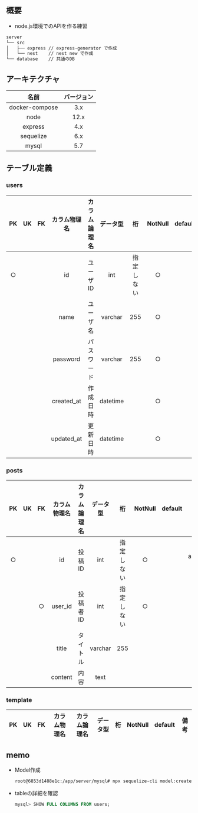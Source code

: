 ## 概要
- node.js環境でのAPIを作る練習

```sh
server
└── src
│   ├── express // express-generator で作成
│   └── nest    // nest new で作成
└── database    // 共通のDB
```
## アーキテクチャ

| 名前 | バージョン|
| :-: | :-: |
| docker-compose | 3.x |
| node | 12.x |
| express | 4.x |
| sequelize | 6.x |
| mysql | 5.7 |

## テーブル定義

### users
| PK | UK | FK| カラム物理名 | カラム論理名 | データ型 | 桁 | NotNull | default | 備考 |
| :-: | :-: | :-: | :-: | :-: | :-: | :-: | :-: | :-: | :-: |
| ○ | | | id | ユーザID | int | 指定しない | ○ | | auto_increment, unsigned|
| | | | name | ユーザ名 | varchar | 255 | ○ | | |
| | | | password | パスワード | varchar | 255 | ○ | | |
| | | | created_at | 作成日時 | datetime| | ○ | | | 
| | | | updated_at | 更新日時 | datetime| | ○ | | | 



### posts
| PK | UK | FK | カラム物理名 | カラム論理名 | データ型 | 桁 | NotNull | default | 備考 |
| :-: | :-: | :-: | :-: | :-: | :-: | :-: | :-: | :-: | :-: |
| ○ | | | id | 投稿ID | int | 指定しない | ○ | | auto_increment, unsigned |
| | | ○ | user_id | 投稿者ID | int | 指定しない | ○ | | |
| | | | title | タイトル | varchar| 255 | | | | |
| | | | content | 内容 | text | | | | | | |



### template
| PK | UK | FK | カラム物理名 | カラム論理名 | データ型 | 桁 | NotNull | default | 備考 |
| :-: | :-: | :-: | :-: | :-: | :-: | :-: | :-: | :-: | :-: |

## memo

- Model作成
  ```sh
  root@6853d1488e1c:/app/server/mysql# npx sequelize-cli model:create --name User --underscored --attributes id:integer,name:string,password:string
  ```

- tableの詳細を確認
  ```sql
  mysql> SHOW FULL COLUMNS FROM users;
  ```
